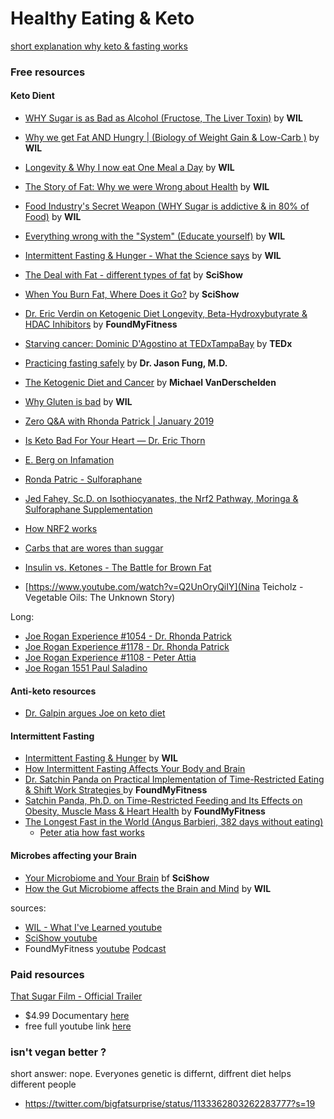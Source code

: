 # Healthy Eating & Keto

[short explanation why keto & fasting works](https://www.youtube.com/watch?v=3d7KkyXnyB4)

### Free resources

#### Keto Dient

* [WHY Sugar is as Bad as Alcohol (Fructose, The Liver Toxin)](https://www.youtube.com/watch?v=f_4Q9Iv7_Ao) by **WIL**
* [Why we get Fat AND Hungry | (Biology of Weight Gain & Low-Carb )](https://www.youtube.com/watch?v=KHaCKudtVi0) by **WIL**
* [Longevity & Why I now eat One Meal a Day](https://www.youtube.com/watch?v=PKfR6bAXr-c)  by **WIL**
* [The Story of Fat: Why we were Wrong about Health](https://www.youtube.com/watch?v=5S6-v37nOtY) by **WIL**
* [Food Industry's Secret Weapon (WHY Sugar is addictive & in 80% of Food)](https://www.youtube.com/watch?v=LPxIssabhTc) by **WIL**
* [Everything wrong with the "System" (Educate yourself)](https://www.youtube.com/watch?v=yzl7oX9FYGE) by **WIL**
* [Intermittent Fasting & Hunger - What the Science says](https://www.youtube.com/watch?v=dFT2IKmwyfg) by **WIL**

* [The Deal with Fat - different types of fat](https://youtu.be/mvvx2yQRbzQ) by **SciShow**
* [When You Burn Fat, Where Does it Go?](https://www.youtube.com/watch?v=C8ialLlcdcw) by **SciShow**
* [Dr. Eric Verdin on Ketogenic Diet Longevity, Beta-Hydroxybutyrate & HDAC Inhibitors](http://podbay.fm/show/818198322/e/1513144932) by **FoundMyFitness**
* [Starving cancer: Dominic D'Agostino at TEDxTampaBay](https://www.youtube.com/watch?v=3fM9o72ykww) by **TEDx**
* [Practicing fasting safely](https://www.dietdoctor.com/important-thing-practicing-fasting-safely) by **Dr. Jason Fung, M.D.**
* [The Ketogenic Diet and Cancer](https://www.youtube.com/watch?v=Q9socQcwPIs) by **Michael VanDerschelden**
* [Why Gluten is bad](https://www.youtube.com/watch?v=M0La27FNrA4) by **WIL**
* [Zero Q&A with Rhonda Patrick | January 2019](https://vimeo.com/309755273)
* [Is Keto Bad For Your Heart — Dr. Eric Thorn](https://www.youtube.com/watch?v=pxUD8fEHpTk)
* [E. Berg on Infamation](https://www.youtube.com/watch?v=AHkvagiOE8U)
* [Ronda Patric - Sulforaphane](https://www.youtube.com/watch?v=zz4YVJ4aRfg)
* [Jed Fahey, Sc.D. on Isothiocyanates, the Nrf2 Pathway, Moringa &     Sulforaphane Supplementation](https://www.youtube.com/watch?v=Q0lBVCpq8jc)
* [How NRF2 works](https://www.youtube.com/watch?v=ZFsUwQHla_0)

* [Carbs that are wores than suggar](https://www.youtube.com/watch?v=Q0lBVCpq8jc&list=WL&index=81)

* [Insulin vs. Ketones - The Battle for Brown Fat](https://www.youtube.com/watch?v=8t1JN0RgvO4)

* [https://www.youtube.com/watch?v=Q2UnOryQiIY](Nina Teicholz - Vegetable Oils: The Unknown Story)

Long:

* [Joe Rogan Experience #1054 - Dr. Rhonda Patrick](https://www.youtube.com/watch?v=A9Mj0Q9y084)
* [Joe Rogan Experience #1178 - Dr. Rhonda Patrick](https://www.youtube.com/watch?v=9M8X_bs_fzI)
* [Joe Rogan Experience #1108 - Peter Attia](https://www.youtube.com/watch?v=gP1NA5f4LfE)
* [Joe Rogan 1551 Paul Saladino  ](https://www.youtube.com/watch?v=s8tJ-R28HX8)

#### Anti-keto resources

* [Dr. Galpin argues Joe on keto diet](https://www.youtube.com/watch?v=PBNQQmFAIBw)


#### Intermittent Fasting

* [Intermittent Fasting & Hunger](https://www.youtube.com/watch?v=dFT2IKmwyfg) by **WIL**
* [How Intermittent Fasting Affects Your Body and Brain](https://www.youtube.com/watch?v=Sgeh2w0j51w)
* [Dr. Satchin Panda on Practical Implementation of Time-Restricted Eating & Shift Work Strategies
](https://www.foundmyfitness.com/episodes/satchin-round-2)  by **FoundMyFitness**
* [Satchin Panda, Ph.D. on Time-Restricted Feeding and Its Effects on Obesity, Muscle Mass & Heart Health](https://www.foundmyfitness.com/episodes/satchin-panda) by **FoundMyFitness**
* [The Longest Fast in the World (Angus Barbieri, 382 days without eating)](https://youtu.be/u0qaaaU9NPU)
  * [Peter atia how fast works](https://www.youtube.com/watch?v=tiQevGDPgRY)

#### Microbes affecting your Brain

* [Your Microbiome and Your Brain](https://www.youtube.com/watch?v=2ycHwcV9MvM) bf **SciShow**
* [How the Gut Microbiome affects the Brain and Mind](https://www.youtube.com/watch?v=b4CBy0uVqRc) by **WIL**


sources:

* [WIL - What I've Learned youtube](https://www.youtube.com/channel/UCqYPhGiB9tkShZorfgcL2lA)
* [SciShow youtube](https://www.youtube.com/channel/UCZYTClx2T1of7BRZ86-8fow)
* FoundMyFitness [youtube](https://www.youtube.com/channel/UCWF8SqJVNlx-ctXbLswcTcA) [Podcast](http://podbay.fm/show/818198322)


### Paid resources

[That Sugar Film - Official Trailer](https://www.youtube.com/watch?v=6uaWekLrilY)
* $4.99 Documentary [here](https://itunes.apple.com/us/movie/that-sugar-film/id1004230408)
* free full youtube link [here](https://www.youtube.com/watch?v=w0QoMDYdL3g)

### isn't vegan better ?

short answer: nope. Everyones genetic is differnt, diffrent diet helps
different people

* https://twitter.com/bigfatsurprise/status/1133362803262283777?s=19

